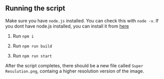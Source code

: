 ## Running the script
Make sure you have `node.js` installed. You can check this with `node -v`. If you dont have node.js installed, you can install it from [here](https://nodejs.org/en/)

1) Run `npm i`

2) Run `npm run build`

3) Run `npm run start`

After the script completes, there should be a new file called `Super Resulution.png`, containg a higher resolution version of the image.